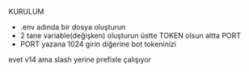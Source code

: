 KURULUM

- .env adında bir dosya oluşturun
- 2 tane variable(değişken) oluşturun üstte TOKEN olsun altta PORT
- PORT yazana 1024 girin diğerine bot tokeninizi


evet v14 ama slash yerine prefixle çalışıyor
